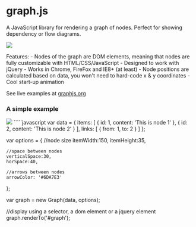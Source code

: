 graph.js
=======

A JavaScript library for rendering a graph of nodes. Perfect for showing dependency or flow diagrams.
<p>
<img src="http://graphjs.org/screens/example2.png" />
</p>
Features:
- Nodes of the graph are DOM elements, meaning that nodes are fully customizable with HTML/CSS/JavaScript
- Designed to work with jQuery
- Works in Chrome, FireFox and IE8+ (at least)
- Node positions are calculated based on data, you won't need to hard-code x & y coordinates
- Cool start-up animation

See live examples at <a href="http://graphjs.org">graphjs.org</a>

<h3>A simple example</h3>
<img src="http://graphjs.org/screens/example3.png" />
`````javascript
var data = {
	items: [
		{
			id: 1,
			content: 'This is node 1'
		},
		{
			id: 2,
			content: 'This is node 2'
		}
	],
	links: [
		{
			from: 1,
			to: 2
		}
	]
};

var options = {
	//node size
	itemWidth:150,
	itemHeight:35,
	
	//space between nodes
	verticalSpace:30,
	horSpace:40,
	
	//arrows between nodes
	arrowColor: '#6DA7E3'
};

var graph = new Graph(data, options);

//display using a selector, a dom element or a jquery element
graph.renderTo('#graph'); 
`````
